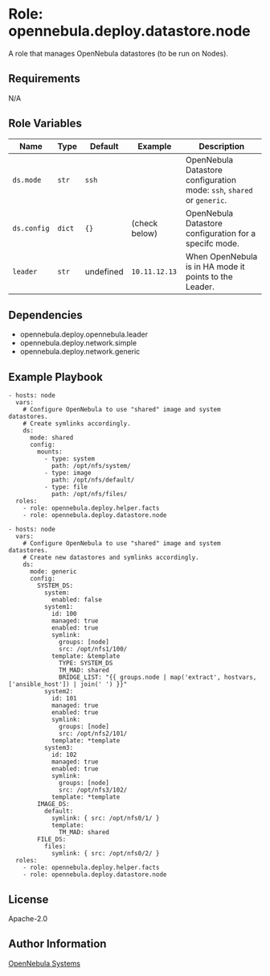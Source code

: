 Role: opennebula.deploy.datastore.node
======================================

A role that manages OpenNebula datastores (to be run on Nodes).

Requirements
------------

N/A

Role Variables
--------------

| Name        | Type   | Default   | Example       | Description                                                            |
|-------------|--------|-----------|---------------|------------------------------------------------------------------------|
| `ds.mode`   | `str`  | `ssh`     |               | OpenNebula Datastore configuration mode: `ssh`, `shared` or `generic`. |
| `ds.config` | `dict` | `{}`      | (check below) | OpenNebula Datastore configuration for a specifc mode.                 |
| `leader`    | `str`  | undefined | `10.11.12.13` | When OpenNebula is in HA mode it points to the Leader.                 |

Dependencies
------------

- opennebula.deploy.opennebula.leader
- opennebula.deploy.network.simple
- opennebula.deploy.network.generic

Example Playbook
----------------

    - hosts: node
      vars:
        # Configure OpenNebula to use "shared" image and system datastores.
        # Create symlinks accordingly.
        ds:
          mode: shared
          config:
            mounts:
              - type: system
                path: /opt/nfs/system/
              - type: image
                path: /opt/nfs/default/
              - type: file
                path: /opt/nfs/files/
      roles:
        - role: opennebula.deploy.helper.facts
        - role: opennebula.deploy.datastore.node

    - hosts: node
      vars:
        # Configure OpenNebula to use "shared" image and system datastores.
        # Create new datastores and symlinks accordingly.
        ds:
          mode: generic
          config:
            SYSTEM_DS:
              system:
                enabled: false
              system1:
                id: 100
                managed: true
                enabled: true
                symlink:
                  groups: [node]
                  src: /opt/nfs1/100/
                template: &template
                  TYPE: SYSTEM_DS
                  TM_MAD: shared
                  BRIDGE_LIST: "{{ groups.node | map('extract', hostvars, ['ansible_host']) | join(' ') }}"
              system2:
                id: 101
                managed: true
                enabled: true
                symlink:
                  groups: [node]
                  src: /opt/nfs2/101/
                template: *template
              system3:
                id: 102
                managed: true
                enabled: true
                symlink:
                  groups: [node]
                  src: /opt/nfs3/102/
                template: *template
            IMAGE_DS:
              default:
                symlink: { src: /opt/nfs0/1/ }
                template:
                  TM_MAD: shared
            FILE_DS:
              files:
                symlink: { src: /opt/nfs0/2/ }
      roles:
        - role: opennebula.deploy.helper.facts
        - role: opennebula.deploy.datastore.node

License
-------

Apache-2.0

Author Information
------------------

[OpenNebula Systems](https://opennebula.io/)
